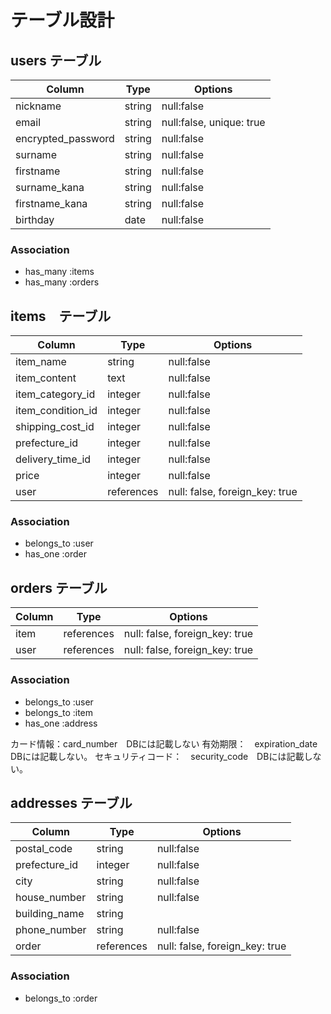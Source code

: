 # テーブル設計

## users テーブル
| Column            |Type   | Options     |
|-------------------|--------|--------|
|nickname           |string | null:false|
|email              |string | null:false, unique: true|
|encrypted_password |string | null:false|
|surname            |string | null:false|
|firstname          |string | null:false|
|surname_kana       |string | null:false|
|firstname_kana     |string | null:false|
|birthday           |date   | null:false|

### Association

- has_many :items
- has_many :orders

## items　テーブル
| Column        | Type    | Options     |
|-------------------|--------|--------|
|item_name          |string   |null:false|
|item_content       |text   |null:false|
|item_category_id  |integer   |null:false|
|item_condition_id |integer   | null:false|
|shipping_cost_id  |integer  | null:false|
|prefecture_id     |integer   |null:false|
|delivery_time_id  |integer  |null:false|
|price            |integer  | null:false|
|user              |references |null: false, foreign_key: true |



### Association
- belongs_to :user
- has_one :order

## orders テーブル
| Column       | Type     | Options                          |
|-------------------|--------|--------|
|item          |references |null: false, foreign_key: true    |
|user          |references |null: false, foreign_key: true|

### Association
- belongs_to :user
- belongs_to :item
- has_one :address

カード情報：card_number　DBには記載しない
有効期限：　expiration_date　DBには記載しない。
セキュリティコード：　security_code　DBには記載しない。


## addresses テーブル
| Column       | Type   | Options     |
|-------------------|--------|--------|
 |postal_code  |string  |null:false|
 |prefecture_id   |integer  |null:false|
 |city         |string  |null:false|
 |house_number |string  |null:false|
|building_name |string  
|phone_number  |string  |null:false|
|order          |references |null: false, foreign_key: true |


### Association
- belongs_to :order